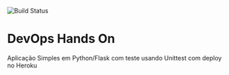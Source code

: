 ![Build Status](https://github.com/viniciap/devopslab/actions/workflows/pipeline.yml/badge.svg)


# DevOps Hands On
Aplicação Simples em Python/Flask com teste usando Unittest com deploy no Heroku

